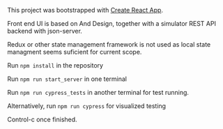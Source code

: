 This project was bootstrapped with [Create React App](https://github.com/facebook/create-react-app).

Front end UI is based on And Design, together with a simulator REST API backend with json-server.

Redux or other state management framework is not used as local state managment seems suficient for current scope.

Run `npm install` in the repository

Run `npm run start_server` in one terminal

Run `npm run cypress_tests` in another terminal for test running.

Alternatively, run `npm run cypress` for visualized testing

Control-c once finished.
